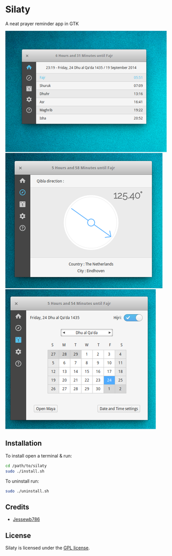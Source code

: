 Silaty
======

A neat prayer reminder app in GTK

![screenshot](screenshots/Silaty.png)
![screenshot](screenshots/Silaty_qibla.png)
![screenshot](screenshots/Silaty_calendar.png)

## Installation

To install open a terminal & run: 
```bash
cd /path/to/silaty
sudo ./install.sh
```

To uninstall run:
```bash
sudo ./uninstall.sh
```

## Credits

- [Jessewb786](https://github.com/Jessewb786)

## License

Silaty is licensed under the [GPL license](LICENSE).

